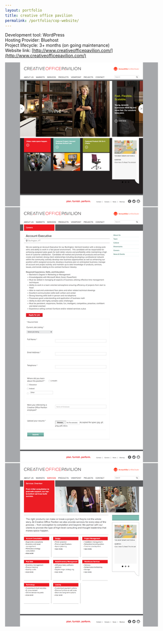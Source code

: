 ```yaml
---
layout: portfolio
title: creative office pavilion
permalink: /portfolio/cop-website/
---
```


Development tool:  WordPress         
Hosting Provider: Bluehost  
Project lifecycle: 3+ months (on going maintenance)  
Website link: [http://www.creativeofficepavilion.com/](http://www.creativeofficepavilion.com/)   

<img src="/img/full/cop/full-cop-homepage.png">

<img src="/img/full/cop/full-cop-job-form.png">

<img src="/img/full/cop/full-cop-servicepage.png">